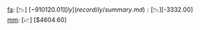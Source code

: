 [fa](record/fa/summary.md): [📉] [$-910120.01]  
[ly](record/ly/summary.md): [📉] [$-3332.00]  
[mm](record/mm/summary.md): [📈] [$4604.60]  
